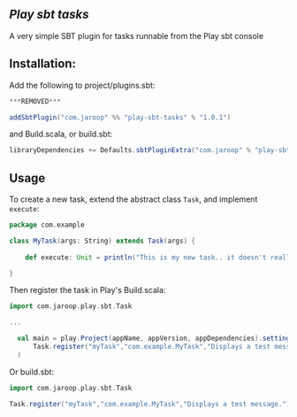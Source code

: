 *Play sbt tasks*
------------------------------------------------
A very simple SBT plugin for tasks runnable from the Play sbt console

Installation:
-------------
Add the following to project/plugins.sbt:

``` scala
***REMOVED***

addSbtPlugin("com.jaroop" %% "play-sbt-tasks" % "1.0.1")
```

and Build.scala, or build.sbt:

``` scala
libraryDependencies += Defaults.sbtPluginExtra("com.jaroop" % "play-sbt-tasks" % "1.0.1", "0.13", "2.11")
```

Usage
-----

To create a new task, extend the abstract class `Task`, and implement `execute`:

``` scala
package com.example

class MyTask(args: String) extends Task(args) {
	
	def execute: Unit = println("This is my new task.. it doesn't really do anything.")

}
```

Then register the task in Play's Build.scala:

``` scala
import com.jaroop.play.sbt.Task

...

  val main = play.Project(appName, appVersion, appDependencies).settings(
      Task.register("myTask","com.example.MyTask","Displays a test message.")
  )
```

Or build.sbt:

``` scala
import com.jaroop.play.sbt.Task

Task.register("myTask","com.example.MyTask","Displays a test message.")
```